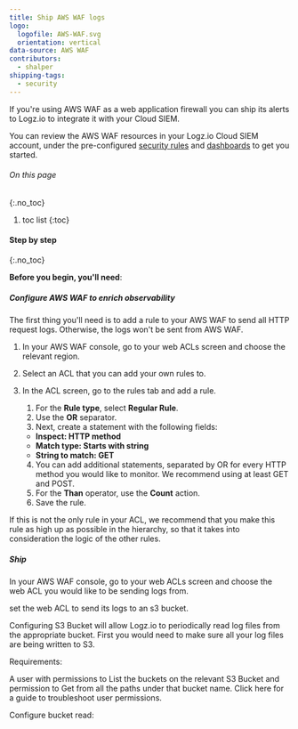```yaml
---
title: Ship AWS WAF logs
logo:
  logofile: AWS-WAF.svg
  orientation: vertical
data-source: AWS WAF
contributors:
  - shalper
shipping-tags:
  - security
---
```


If you're using AWS WAF as a web application firewall you can ship its alerts to Logz.io to integrate it with your Cloud SIEM.

You can review the AWS WAF resources in your Logz.io Cloud SIEM account, under the pre-configured [security rules](https://app.logz.io/#/dashboard/security/rules/rule-definitions?from=0&sortBy=updatedAt&sortOrder=DESC&search=falco) and [dashboards](https://app.logz.io/#/dashboard/security/research/dashboards?) to get you started.

###### On this page
{:.no_toc}

1. toc list
{:toc}

#### Step by step
{:.no_toc}

**Before you begin, you'll need**:

<div class="tasklist">

##### Configure AWS WAF to enrich observability

The first thing you'll need is to add a rule to your AWS WAF to send all HTTP request logs. Otherwise, the logs won't be sent from AWS WAF.

1. In your AWS WAF console, go to your web ACLs screen and choose the relevant region.
2. Select an ACL that you can add your own rules to.
3. In the ACL screen, go to the rules tab and add a rule.
    1. For the **Rule type**, select **Regular Rule**.
    2. Use the **OR** separator.
    3. Next, create a statement with the following fields:
    
      * **Inspect: HTTP method**
      * **Match type: Starts with string**
      * **String to match: GET**
    4. You can add additional statements, separated by OR for every HTTP method you would like to monitor. We recommend using at least  GET and POST. 
    5. For the **Than** operator, use the **Count** action.
    6. Save the rule.

If this is not the only rule in your ACL, we recommend that you make this rule as high up as possible in the hierarchy, so that it takes into consideration the logic of the other rules.

##### Ship 

In your AWS WAF console, go to your web ACLs screen and choose the web ACL you would like to be sending logs from.

set the web ACL to send its logs to an s3 bucket.

Configuring S3 Bucket will allow Logz.io to periodically read log files from the appropriate bucket. First you would need to make sure all your log files are being written to S3.

Requirements:

A user with permissions to List the buckets on the relevant S3 Bucket and permission to Get from all the paths under that bucket name. Click here for a guide to troubleshoot user permissions.

Configure bucket read:
